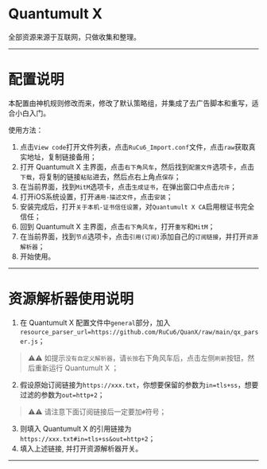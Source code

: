 # Quantumult X
全部资源来源于互联网，只做收集和整理。

------------------------------

# 配置说明

本配置由神机规则修改而来，修改了默认策略组，并集成了去广告脚本和重写，适合小白入门。

使用方法：

1. 点击`View code`打开文件列表，点击`RuCu6_Import.conf`文件，点击`raw`获取真实地址，复制链接备用；
2. 打开 Quantumult X 主界面，点击`右下角风车`，然后找到`配置文件`选项卡，点击`下载`，将复制的链接`粘贴`进去，然后点右上角点`保存`；
3. 在当前界面，找到`MitM`选项卡，点击`生成证书`，在弹出窗口中点击`允许`；
4. 打开iOS系统设置，打开`通用-描述文件`，点击`安装`；
5. 安装完成后，打开`关于本机-证书信任设置`，对`Quantumult X CA`启用根证书完全信任；
6. 回到 Quantumult X 主界面，点击`右下角风车`，打开`重写`和`MitM`；
7. 在当前界面，找到`节点`选项卡，点击`引用(订阅)`添加自己的`订阅链接`，并打开`资源解析器`；
8. 开始使用。

------------------------------

# 资源解析器使用说明

1. 在 Quantumult X 配置文件中`general`部分，加入`resource_parser_url=https://github.com/RuCu6/QuanX/raw/main/qx_parser.js`；
>⚠️⚠️ 如提示`没有自定义解析器`，请`长按`右下角风车后，点击左侧`刷新`按钮，然后重新运行 Quantumult X ；
2. 假设原始订阅链接为`https://xxx.txt`，你想要保留的参数为`in=tls+ss`，想要过滤的参数为`out=http+2`；
>⚠️⚠️ 请注意下面订阅链接后一定要加`#`符号；
3. 则填入 Quantumult X 的引用链接为`https://xxx.txt#in=tls+ss&out=http+2`；
4. 填入上述链接, 并打开资源解析器开关。

------------------------------
